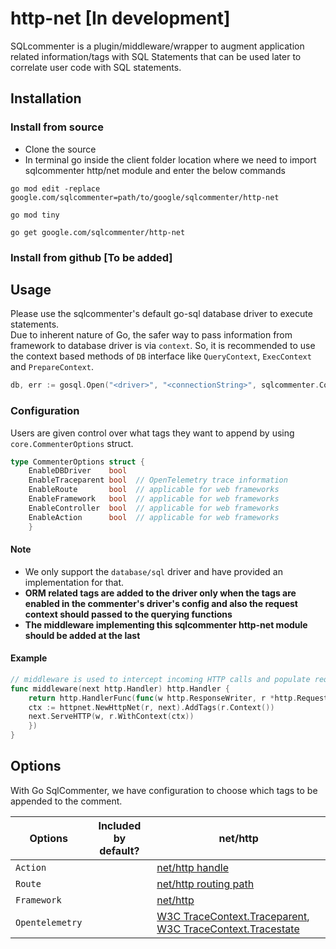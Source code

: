 # http-net  [In development]

SQLcommenter is a plugin/middleware/wrapper to augment application related information/tags with SQL Statements that can be used later to correlate user code with SQL statements.

## Installation

### Install from source

* Clone the source
* In terminal go inside the client folder location where we need to import sqlcommenter http/net module and enter the below commands

```shell
go mod edit -replace google.com/sqlcommenter=path/to/google/sqlcommenter/http-net

go mod tiny

go get google.com/sqlcommenter/http-net
```
### Install from github [To be added]

## Usage

Please use the sqlcommenter's default go-sql database driver to execute statements. \
Due to inherent nature of Go, the safer way to pass information from framework to database driver is via `context`. So, it is recommended to use the context based methods of `DB` interface like `QueryContext`, `ExecContext` and `PrepareContext`. 

```go
db, err := gosql.Open("<driver>", "<connectionString>", sqlcommenter.CommenterOptions{<tag>:<bool>})
```

### Configuration

Users are given control over what tags they want to append by using `core.CommenterOptions` struct.

```go
type CommenterOptions struct {
	EnableDBDriver    bool
	EnableTraceparent bool  // OpenTelemetry trace information
	EnableRoute       bool  // applicable for web frameworks
	EnableFramework   bool  // applicable for web frameworks
	EnableController  bool  // applicable for web frameworks
	EnableAction      bool  // applicable for web frameworks
	}
```


#### Note
* We only support the `database/sql` driver and have provided an implementation for that.
* <b>ORM related tags are added to the driver only when the tags are enabled in the commenter's driver's config and also the request context should passed to the querying functions</b>
* <b>The middleware implementing this sqlcommenter http-net module should be added at the last</b>
  
#### Example
```go
// middleware is used to intercept incoming HTTP calls and populate request context with commenter tags.
func middleware(next http.Handler) http.Handler {
	return http.HandlerFunc(func(w http.ResponseWriter, r *http.Request) {
	ctx := httpnet.NewHttpNet(r, next).AddTags(r.Context())
	next.ServeHTTP(w, r.WithContext(ctx))
	})
}
```

## Options

With Go SqlCommenter, we have configuration to choose which tags to be appended to the comment.

| Options         | Included by default? | net/http                                                                                                                                                                     |
| --------------- | -------------------- | ---------------------------------------------------------------------------------------------------------------------------------------------------------------------------- |
| `Action`        |                      | [net/http handle](https://pkg.go.dev/net/http#Handle)                                                                                                                        |
| `Route`         |                      | [net/http routing path](https://pkg.go.dev/github.com/gorilla/mux#Route.URLPath)                                                                                             |
| `Framework`     |                      | [net/http](https://pkg.go.dev/net/http)                                                                                                                                      |
| `Opentelemetry` |                      | [W3C TraceContext.Traceparent](https://www.w3.org/TR/trace-context/#traceparent-field), [W3C TraceContext.Tracestate](https://www.w3.org/TR/trace-context/#tracestate-field) |

